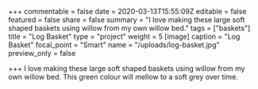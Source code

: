 +++
commentable = false
date = 2020-03-13T15:55:09Z
editable = false
featured = false
share = false
summary = "I love making these large soft shaped baskets using willow from my own willow bed."
tags = ["baskets"]
title = "Log Basket"
type = "project"
weight = 5
[image]
caption = "Log Basket"
focal_point = "Smart"
name = "/uploads/log-basket.jpg"
preview_only = false

+++
I love making these large soft shaped baskets using willow from my own willow bed. This green colour will mellow to a soft grey over time.
